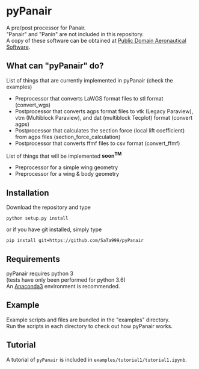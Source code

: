 # pyPanair
A pre/post processor for Panair.  
"Panair" and "Panin" are not included in this repository.  
A copy of these software can be obtained at [Public Domain Aeronautical Software](http://www.pdas.com/contents15.html).  

## What can "pyPanair" do?  
List of things that are currently implemented in pyPanair (check the examples)
* Preprocessor that converts LaWGS format files to stl format (convert_wgs)  
* Postprocessor that converts agps format files to vtk (Legacy Paraview), vtm (Multiblock Paraview),
 and dat (multiblock Tecplot) format (convert agps)  
* Postprocessor that calculates the section force (local lift coefficient) from agps files (section_force_calculation)
* Postprocessor that converts ffmf files to csv format (convert_ffmf)  

List of things that will be implemented **soon<sup>TM</sup>**  
* Preprocessor for a simple wing geometry
* Preprocessor for a wing & body geometry

## Installation
Download the repository and type

```commandline
python setup.py install
```

or if you have git installed, simply type

```commandline
pip install git+https://github.com/SaTa999/pyPanair
```

## Requirements
pyPanair requires python 3  
(tests have only been performed for python 3.6)  
An [Anaconda3](https://www.continuum.io/) environment is recommended.

## Example
Example scripts and files are bundled in the "examples" directory.  
Run the scripts in each directory to check out how pyPanair works.   

## Tutorial
A tutorial of `pyPanair` is included in `examples/tutorial1/tutorial1.ipynb`.  